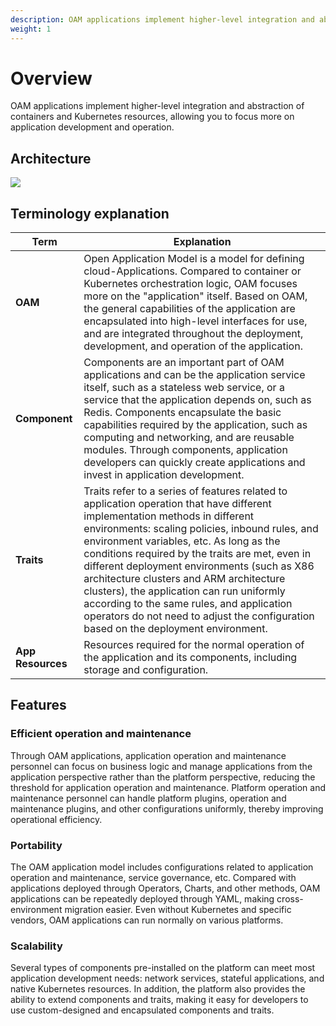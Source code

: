 ```yaml
---
description: OAM applications implement higher-level integration and abstraction of containers and Kubernetes resources, allowing you to focus more on application development and operation.
weight: 1
---
```


# Overview

OAM applications implement higher-level integration and abstraction of containers and Kubernetes resources, allowing you to focus more on application development and operation.

## Architecture

![](/en/OAM.png)

## Terminology explanation

| Term              | Explanation                                                                                                                                                                                                                                                                                                                                                                                                                                                                                                                                               |
| ----------------- | --------------------------------------------------------------------------------------------------------------------------------------------------------------------------------------------------------------------------------------------------------------------------------------------------------------------------------------------------------------------------------------------------------------------------------------------------------------------------------------------------------------------------------------------------------- |
| **OAM**           | Open Application Model is a model for defining cloud-Applications. Compared to container or Kubernetes orchestration logic, OAM focuses more on the "application" itself. Based on OAM, the general capabilities of the application are encapsulated into high-level interfaces for use, and are integrated throughout the deployment, development, and operation of the application.                                                                                                                                                                     |
| **Component**     | Components are an important part of OAM applications and can be the application service itself, such as a stateless web service, or a service that the application depends on, such as Redis. Components encapsulate the basic capabilities required by the application, such as computing and networking, and are reusable modules. Through components, application developers can quickly create applications and invest in application development.                                                                                                    |
| **Traits**        | Traits refer to a series of features related to application operation that have different implementation methods in different environments: scaling policies, inbound rules, and environment variables, etc. As long as the conditions required by the traits are met, even in different deployment environments (such as X86 architecture clusters and ARM architecture clusters), the application can run uniformly according to the same rules, and application operators do not need to adjust the configuration based on the deployment environment. |
| **App Resources** | Resources required for the normal operation of the application and its components, including storage and configuration.                                                                                                                                                                                                                                                                                                                                                                                                                                   |

## Features

### Efficient operation and maintenance

Through OAM applications, application operation and maintenance personnel can focus on business logic and manage applications from the application perspective rather than the platform perspective, reducing the threshold for application operation and maintenance. Platform operation and maintenance personnel can handle platform plugins, operation and maintenance plugins, and other configurations uniformly, thereby improving operational efficiency.

### Portability

The OAM application model includes configurations related to application operation and maintenance, service governance, etc. Compared with applications deployed through Operators, Charts, and other methods, OAM applications can be repeatedly deployed through YAML, making cross-environment migration easier. Even without Kubernetes and specific vendors, OAM applications can run normally on various platforms.

### Scalability

Several types of components pre-installed on the platform can meet most application development needs: network services, stateful applications, and native Kubernetes resources. In addition, the platform also provides the ability to extend components and traits, making it easy for developers to use custom-designed and encapsulated components and traits.
